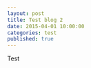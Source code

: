 ```yaml
---
layout: post
title: Test blog 2
date: 2015-04-01 10:00:00
categories: test
published: true
---
```


Test